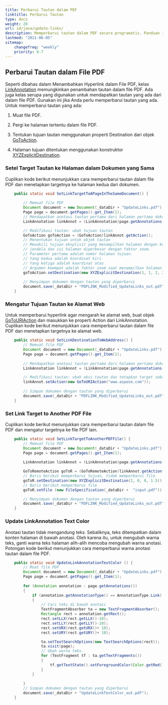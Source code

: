 ```yaml
---
title: Perbarui Tautan dalam PDF 
linktitle: Perbarui Tautan
type: docs
weight: 20
url: id/java/update-links/
description: Memperbarui tautan dalam PDF secara programatis. Panduan ini tentang cara memperbarui tautan dalam PDF dalam bahasa Java.
lastmod: "2021-06-05"
sitemap:
    changefreq: "weekly"
    priority: 0.7
---
```


## Perbarui Tautan dalam File PDF

Seperti dibahas dalam Menambahkan Hyperlink dalam File PDF, kelas [LinkAnnotation](https://reference.aspose.com/pdf/java/com.aspose.pdf/linkannotation) memungkinkan penambahan tautan dalam file PDF. Ada juga kelas serupa yang digunakan untuk mendapatkan tautan yang ada dari dalam file PDF. Gunakan ini jika Anda perlu memperbarui tautan yang ada. Untuk memperbarui tautan yang ada:

1. Muat file PDF.
1. Pergi ke halaman tertentu dalam file PDF.
1. Tentukan tujuan tautan menggunakan properti Destination dari objek [GoToAction](https://reference.aspose.com/pdf/java/com.aspose.pdf/gotoaction).

1. Halaman tujuan ditentukan menggunakan konstruktor [XYZExplicitDestination](https://reference.aspose.com/pdf/java/com.aspose.pdf/XYZExplicitDestination).

### Setel Target Tautan ke Halaman dalam Dokumen yang Sama

Cuplikan kode berikut menunjukkan cara memperbarui tautan dalam file PDF dan menetapkan targetnya ke halaman kedua dari dokumen.

```java
    public static void SetLinkTargetToAPageInTheSameDocument() {
        
        // Memuat file PDF
        Document document = new Document(_dataDir + "UpdateLinks.pdf");
        Page page = document.getPages().get_Item(1);
        // Mendapatkan anotasi tautan pertama dari halaman pertama dokumen
        LinkAnnotation linkAnnot = (LinkAnnotation)page.getAnnotations().get_Item(1);

        // Modifikasi tautan: ubah tujuan tautan
        GoToAction goToAction = (GoToAction)linkAnnot.getAction();
        // Menentukan tujuan untuk objek tautan
        // Mewakili tujuan eksplisit yang menampilkan halaman dengan koordinat (kiri, atas) diposisikan di sudut kiri atas 
        // jendela dan isi halaman diperbesar dengan faktor zoom.
        // Parameter pertama adalah nomor halaman tujuan.
        // Yang kedua adalah koordinat kiri
        // Yang ketiga adalah koordinat atas
        // Argumen keempat adalah faktor zoom saat menampilkan halaman yang bersangkutan. Menggunakan 2 berarti halaman akan ditampilkan dengan zoom 200%
        goToAction.setDestination(new XYZExplicitDestination(1, 1, 2, 2 ));
        
        // Menyimpan dokumen dengan tautan yang diperbarui
        document.save(_dataDir + "PDFLINK_Modified_UpdateLinks_out.pdf");        
    }
```


### Mengatur Tujuan Tautan ke Alamat Web

Untuk memperbarui hyperlink agar mengarah ke alamat web, buat objek [GoToURIAction](https://reference.aspose.com/pdf/java/com.aspose.pdf/gotouriaction) dan masukkan ke properti Action dari LinkAnnotation. Cuplikan kode berikut menunjukkan cara memperbarui tautan dalam file PDF dan menetapkan targetnya ke alamat web.

```java
    public static void SetLinkDestinationToWebAddress() {        
        // Memuat file PDF
        Document document = new Document(_dataDir + "UpdateLinks.pdf");
        Page page = document.getPages().get_Item(1);
    
        // Mendapatkan anotasi tautan pertama dari halaman pertama dokumen
        LinkAnnotation linkAnnot = (LinkAnnotation)page.getAnnotations().get_Item(1);

        // Modifikasi tautan: ubah aksi tautan dan tetapkan target sebagai alamat web
        linkAnnot.setAction(new GoToURIAction("www.aspose.com"));
        
        // Simpan dokumen dengan tautan yang diperbarui
        document.save(_dataDir + "PDFLINK_Modified_UpdateLinks_out.pdf");        
    }
```


### Set Link Target to Another PDF File

Cuplikan kode berikut menunjukkan cara memperbarui tautan dalam file PDF dan mengatur targetnya ke file PDF lain.

```java
    public static void SetLinkTargetToAnotherPDFFile() {        
        // Memuat file PDF
        Document document = new Document(_dataDir + "UpdateLinks.pdf");
        Page page = document.getPages().get_Item(1);
    
        LinkAnnotation linkAnnot = (LinkAnnotation)page.getAnnotations().get_Item(1);

        GoToRemoteAction goToR = (GoToRemoteAction)linkAnnot.getAction();
        // Baris berikut memperbarui tujuan, tidak memperbarui file
        goToR.setDestination(new XYZExplicitDestination(2, 0, 0, 1.5));
        // Baris berikut memperbarui file
        goToR.setFile (new FileSpecification(_dataDir +  "input.pdf"));

        // Menyimpan dokumen dengan tautan yang diperbarui
        document.save(_dataDir + "PDFLINK_Modified_UpdateLinks_out.pdf");        
    }
```

### Update LinkAnnotation Text Color

Anotasi tautan tidak mengandung teks.
 Sebaliknya, teks ditempatkan dalam konten halaman di bawah anotasi. Oleh karena itu, untuk mengubah warna teks, ganti warna teks halaman alih-alih mencoba mengubah warna anotasi. Potongan kode berikut menunjukkan cara memperbarui warna anotasi tautan dalam file PDF.

```java
    public static void UpdateLinkAnnotationTextColor () {        
        // Muat file PDF
        Document document = new Document(_dataDir + "UpdateLinks.pdf");
        Page page = document.getPages().get_Item(1);
           
        for (Annotation annotation : page.getAnnotations())
        {
            if (annotation.getAnnotationType() == AnnotationType.Link)
            {
                // Cari teks di bawah anotasi
                TextFragmentAbsorber ta = new TextFragmentAbsorber();
                Rectangle rect = annotation.getRect();
                rect.setLLX(rect.getLLX()-10);
                rect.setLLY(rect.getLLY()-10);
                rect.setURX(rect.getURX()+ 10);
                rect.setURY(rect.getURY()+ 10);

                ta.setTextSearchOptions(new TextSearchOptions(rect));
                ta.visit(page);
                // Ubah warna teks.
                for (TextFragment tf : ta.getTextFragments())
                {
                    tf.getTextState().setForegroundColor(Color.getRed());
                }
            }
        
        }                       
        // Simpan dokumen dengan tautan yang diperbarui
        document.save(_dataDir + "UpdateLinkTextColor_out.pdf");        
    }
```